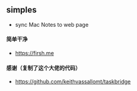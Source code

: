 ## simples

* sync Mac Notes to web page

 
#### 简单干净

* https://firsh.me


#### 感谢（复制了这个大佬的代码）

* https://github.com/keithvassallomt/taskbridge